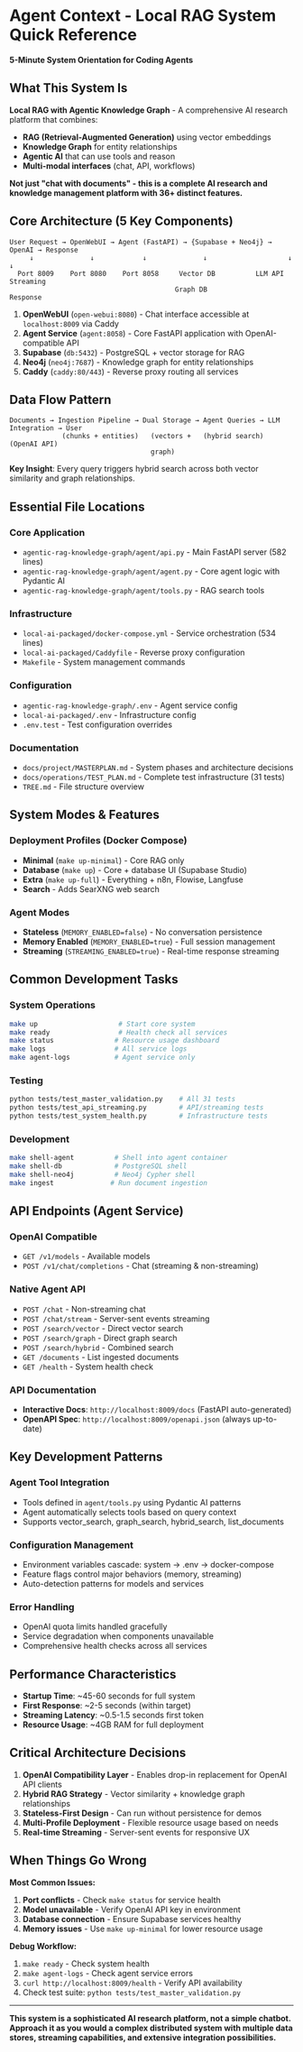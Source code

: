 # Agent Context - Local RAG System Quick Reference

**5-Minute System Orientation for Coding Agents**

## What This System Is

**Local RAG with Agentic Knowledge Graph** - A comprehensive AI research platform that combines:
- **RAG (Retrieval-Augmented Generation)** using vector embeddings
- **Knowledge Graph** for entity relationships  
- **Agentic AI** that can use tools and reason
- **Multi-modal interfaces** (chat, API, workflows)

**Not just "chat with documents" - this is a complete AI research and knowledge management platform with 36+ distinct features.**

## Core Architecture (5 Key Components)

```
User Request → OpenWebUI → Agent (FastAPI) → {Supabase + Neo4j} → OpenAI → Response
     ↓              ↓            ↓              ↓                    ↓         ↓
  Port 8009    Port 8080    Port 8058     Vector DB          LLM API   Streaming
                                         Graph DB                      Response
```

1. **OpenWebUI** (`open-webui:8080`) - Chat interface accessible at `localhost:8009` via Caddy
2. **Agent Service** (`agent:8058`) - Core FastAPI application with OpenAI-compatible API
3. **Supabase** (`db:5432`) - PostgreSQL + vector storage for RAG
4. **Neo4j** (`neo4j:7687`) - Knowledge graph for entity relationships
5. **Caddy** (`caddy:80/443`) - Reverse proxy routing all services

## Data Flow Pattern

```
Documents → Ingestion Pipeline → Dual Storage → Agent Queries → LLM Integration → User
             (chunks + entities)   (vectors +   (hybrid search)  (OpenAI API)
                                   graph)
```

**Key Insight**: Every query triggers hybrid search across both vector similarity and graph relationships.

## Essential File Locations

### **Core Application**
- `agentic-rag-knowledge-graph/agent/api.py` - Main FastAPI server (582 lines)
- `agentic-rag-knowledge-graph/agent/agent.py` - Core agent logic with Pydantic AI
- `agentic-rag-knowledge-graph/agent/tools.py` - RAG search tools

### **Infrastructure**
- `local-ai-packaged/docker-compose.yml` - Service orchestration (534 lines)
- `local-ai-packaged/Caddyfile` - Reverse proxy configuration
- `Makefile` - System management commands

### **Configuration**
- `agentic-rag-knowledge-graph/.env` - Agent service config
- `local-ai-packaged/.env` - Infrastructure config
- `.env.test` - Test configuration overrides

### **Documentation**
- `docs/project/MASTERPLAN.md` - System phases and architecture decisions
- `docs/operations/TEST_PLAN.md` - Complete test infrastructure (31 tests)
- `TREE.md` - File structure overview

## System Modes & Features

### **Deployment Profiles** (Docker Compose)
- **Minimal** (`make up-minimal`) - Core RAG only
- **Database** (`make up`) - Core + database UI (Supabase Studio)  
- **Extra** (`make up-full`) - Everything + n8n, Flowise, Langfuse
- **Search** - Adds SearXNG web search

### **Agent Modes**
- **Stateless** (`MEMORY_ENABLED=false`) - No conversation persistence
- **Memory Enabled** (`MEMORY_ENABLED=true`) - Full session management
- **Streaming** (`STREAMING_ENABLED=true`) - Real-time response streaming

## Common Development Tasks

### **System Operations**
```bash
make up                    # Start core system
make ready                 # Health check all services
make status               # Resource usage dashboard
make logs                 # All service logs
make agent-logs           # Agent service only
```

### **Testing**
```bash
python tests/test_master_validation.py    # All 31 tests
python tests/test_api_streaming.py        # API/streaming tests
python tests/test_system_health.py        # Infrastructure tests
```

### **Development**
```bash
make shell-agent          # Shell into agent container
make shell-db             # PostgreSQL shell
make shell-neo4j          # Neo4j Cypher shell
make ingest              # Run document ingestion
```

## API Endpoints (Agent Service)

### **OpenAI Compatible**
- `GET /v1/models` - Available models
- `POST /v1/chat/completions` - Chat (streaming & non-streaming)

### **Native Agent API**
- `POST /chat` - Non-streaming chat
- `POST /chat/stream` - Server-sent events streaming  
- `POST /search/vector` - Direct vector search
- `POST /search/graph` - Direct graph search
- `POST /search/hybrid` - Combined search
- `GET /documents` - List ingested documents
- `GET /health` - System health check

### **API Documentation**
- **Interactive Docs**: `http://localhost:8009/docs` (FastAPI auto-generated)
- **OpenAPI Spec**: `http://localhost:8009/openapi.json` (always up-to-date)

## Key Development Patterns

### **Agent Tool Integration**
- Tools defined in `agent/tools.py` using Pydantic AI patterns
- Agent automatically selects tools based on query context
- Supports vector_search, graph_search, hybrid_search, list_documents

### **Configuration Management**
- Environment variables cascade: system → .env → docker-compose
- Feature flags control major behaviors (memory, streaming)
- Auto-detection patterns for models and services

### **Error Handling**
- OpenAI quota limits handled gracefully
- Service degradation when components unavailable
- Comprehensive health checks across all services

## Performance Characteristics

- **Startup Time**: ~45-60 seconds for full system
- **First Response**: ~2-5 seconds (within target)
- **Streaming Latency**: ~0.5-1.5 seconds first token
- **Resource Usage**: ~4GB RAM for full deployment

## Critical Architecture Decisions

1. **OpenAI Compatibility Layer** - Enables drop-in replacement for OpenAI API clients
2. **Hybrid RAG Strategy** - Vector similarity + knowledge graph relationships  
3. **Stateless-First Design** - Can run without persistence for demos
4. **Multi-Profile Deployment** - Flexible resource usage based on needs
5. **Real-time Streaming** - Server-sent events for responsive UX

## When Things Go Wrong

**Most Common Issues:**
1. **Port conflicts** - Check `make status` for service health
2. **Model unavailable** - Verify OpenAI API key in environment
3. **Database connection** - Ensure Supabase services healthy
4. **Memory issues** - Use `make up-minimal` for lower resource usage

**Debug Workflow:**
1. `make ready` - Check system health
2. `make agent-logs` - Check agent service errors  
3. `curl http://localhost:8009/health` - Verify API availability
4. Check test suite: `python tests/test_master_validation.py`

---

**This system is a sophisticated AI research platform, not a simple chatbot. Approach it as you would a complex distributed system with multiple data stores, streaming capabilities, and extensive integration possibilities.**